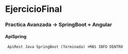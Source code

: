 # EjercicioFinal
### Practica Avanzada -> SpringBoot + Angular

#### ApiSpring 
    
     ApiRest Java SpringBoot (Terminada) +MÁS INFO DENTRO
